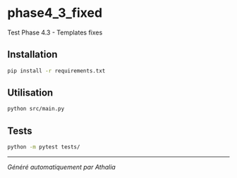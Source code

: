 # phase4_3_fixed

Test Phase 4.3 - Templates fixes

## Installation

```bash
pip install -r requirements.txt
```

## Utilisation

```bash
python src/main.py
```

## Tests

```bash
python -m pytest tests/
```

---
*Généré automatiquement par Athalia*
